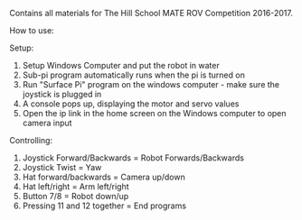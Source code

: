 Contains all materials for The Hill School MATE ROV Competition 2016-2017.

How to use:

Setup:
1) Setup Windows Computer and put the robot in water
2) Sub-pi program automatically runs when the pi is turned on
3) Run "Surface Pi" program on the windows computer - make sure the joystick is plugged in
4) A console pops up, displaying the motor and servo values
5) Open the ip link in the home screen on the Windows computer to open camera input

Controlling:
1) Joystick Forward/Backwards = Robot Forwards/Backwards
2) Joystick Twist = Yaw
3) Hat forward/backwards = Camera up/down
4) Hat left/right = Arm left/right
5) Button 7/8 = Robot down/up
6) Pressing 11 and 12 together = End programs